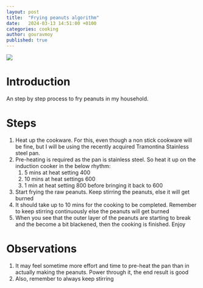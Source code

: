 ```yaml
---
layout: post
title:  "Frying peanuts algorithm"
date:   2024-03-13 14:51:00 +0100
categories: cooking
author: gouravmoy
published: true
---
```


![](/eleanor/assets/images/posts/peanut.jpeg)

# Introduction

An step by step process to fry peanuts in my household. 

# Steps

1. Heat up the cookware. For this, even though a non stick cookware will be fine, but I will be using the recently acquired Tramontina Stainless steel pan.
2. Pre-heating is required as the pan is stainless steel. So heat it up on the induction cooker in the below rhythm:
   1. 5 mins at heat setting 400
   2. 10 mins at heat settings 600
   3. 1 min at heat setting 800 before bringing it back to 600
3. Start frying the raw peanuts. Keep stirring the peanuts, else it will get burned
4. It should take up to  10 mins for the cooking to be completed. Remember to keep stirring continuously else the peanuts will get burned
5. When you see that the outer layer of the peanuts are starting to break and the become a bit blackened, then the cooking is finished. Enjoy

# Observations

1. It may feel sometime more effort and time to pre-heat the pan than in actually making the peanuts. Power through it, the end result is good
2. Also, remember to always keep stirring